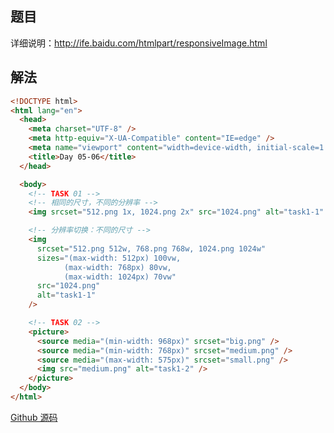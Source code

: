 ## 题目

详细说明：http://ife.baidu.com/htmlpart/responsiveImage.html

## 解法

```html
<!DOCTYPE html>
<html lang="en">
  <head>
    <meta charset="UTF-8" />
    <meta http-equiv="X-UA-Compatible" content="IE=edge" />
    <meta name="viewport" content="width=device-width, initial-scale=1.0" />
    <title>Day 05-06</title>
  </head>

  <body>
    <!-- TASK 01 -->
    <!-- 相同的尺寸，不同的分辨率 -->
    <img srcset="512.png 1x, 1024.png 2x" src="1024.png" alt="task1-1" />

    <!-- 分辨率切换：不同的尺寸 -->
    <img
      srcset="512.png 512w, 768.png 768w, 1024.png 1024w"
      sizes="(max-width: 512px) 100vw,
            (max-width: 768px) 80vw,
            (max-width: 1024px) 70vw"
      src="1024.png"
      alt="task1-1"
    />

    <!-- TASK 02 -->
    <picture>
      <source media="(min-width: 968px)" srcset="big.png" />
      <source media="(min-width: 768px)" srcset="medium.png" />
      <source media="(max-width: 575px)" srcset="small.png" />
      <img src="medium.png" alt="task1-2" />
    </picture>
  </body>
</html>
```

[Github 源码](https://github.com/sevichee/IFE-Practice/tree/main/Day%2005-06/HTML)
